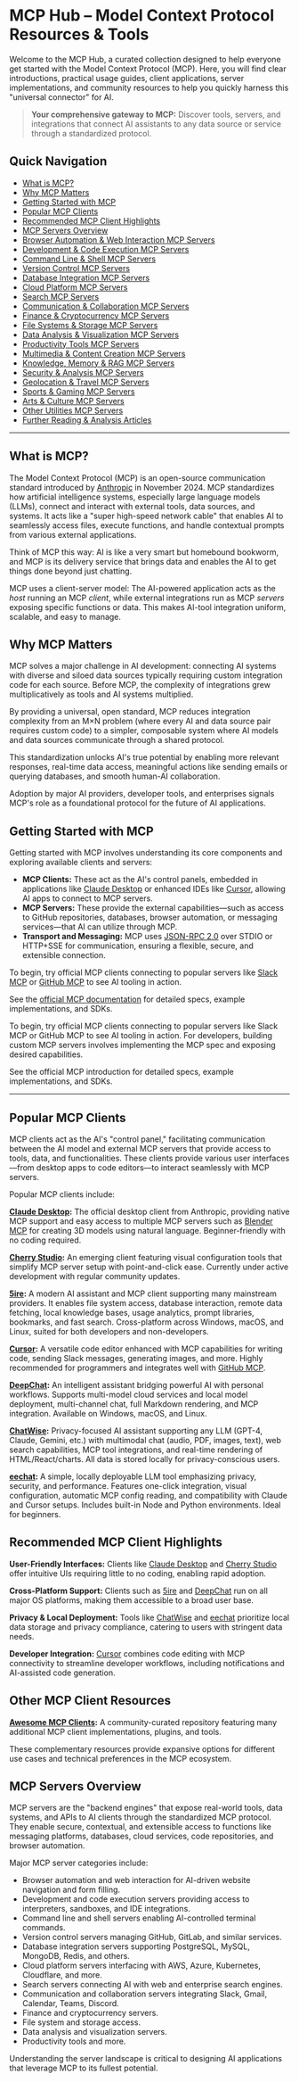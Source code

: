 # MCP Hub – Model Context Protocol Resources & Tools

Welcome to the MCP Hub, a curated collection designed to help everyone get started with the Model Context Protocol (MCP). Here, you will find clear introductions, practical usage guides, client applications, server implementations, and community resources to help you quickly harness this "universal connector" for AI.

> **Your comprehensive gateway to MCP:** Discover tools, servers, and integrations that connect AI assistants to any data source or service through a standardized protocol.

## Quick Navigation

* [What is MCP?](#what-is-mcp)
* [Why MCP Matters](#why-mcp-matters)
* [Getting Started with MCP](#getting-started-with-mcp)
* [Popular MCP Clients](#popular-mcp-clients)
* [Recommended MCP Client Highlights](#recommended-mcp-client-highlights)
* [MCP Servers Overview](#mcp-servers-overview)
* [Browser Automation & Web Interaction MCP Servers](#browser-automation--web-interaction-mcp-servers)
* [Development & Code Execution MCP Servers](#development--code-execution-mcp-servers)
* [Command Line & Shell MCP Servers](#command-line--shell-mcp-servers)
* [Version Control MCP Servers](#version-control-mcp-servers)
* [Database Integration MCP Servers](#database-integration-mcp-servers)
* [Cloud Platform MCP Servers](#cloud-platform-mcp-servers)
* [Search MCP Servers](#search-mcp-servers)
* [Communication & Collaboration MCP Servers](#communication--collaboration-mcp-servers)
* [Finance & Cryptocurrency MCP Servers](#finance--cryptocurrency-mcp-servers)
* [File Systems & Storage MCP Servers](#file-systems--storage-mcp-servers)
* [Data Analysis & Visualization MCP Servers](#data-analysis--visualization-mcp-servers)
* [Productivity Tools MCP Servers](#productivity-tools-mcp-servers)
* [Multimedia & Content Creation MCP Servers](#multimedia--content-creation-mcp-servers)
* [Knowledge, Memory & RAG MCP Servers](#knowledge-memory--rag-mcp-servers)
* [Security & Analysis MCP Servers](#security--analysis-mcp-servers)
* [Geolocation & Travel MCP Servers](#geolocation--travel-mcp-servers)
* [Sports & Gaming MCP Servers](#sports--gaming-mcp-servers)
* [Arts & Culture MCP Servers](#arts--culture-mcp-servers)
* [Other Utilities MCP Servers](#other-utilities-mcp-servers)
* [Further Reading & Analysis Articles](#further-reading--analysis-articles)

---

## What is MCP?

The Model Context Protocol (MCP) is an open-source communication standard introduced by [Anthropic](https://www.anthropic.com/) in November 2024. MCP standardizes how artificial intelligence systems, especially large language models (LLMs), connect and interact with external tools, data sources, and systems. It acts like a "super high-speed network cable" that enables AI to seamlessly access files, execute functions, and handle contextual prompts from various external applications.

Think of MCP this way: AI is like a very smart but homebound bookworm, and MCP is its delivery service that brings data and enables the AI to get things done beyond just chatting.

MCP uses a client-server model: The AI-powered application acts as the *host* running an MCP *client*, while external integrations run as MCP *servers* exposing specific functions or data. This makes AI-tool integration uniform, scalable, and easy to manage.

## Why MCP Matters

MCP solves a major challenge in AI development: connecting AI systems with diverse and siloed data sources typically requiring custom integration code for each source. Before MCP, the complexity of integrations grew multiplicatively as tools and AI systems multiplied.

By providing a universal, open standard, MCP reduces integration complexity from an M×N problem (where every AI and data source pair requires custom code) to a simpler, composable system where AI models and data sources communicate through a shared protocol.

This standardization unlocks AI's true potential by enabling more relevant responses, real-time data access, meaningful actions like sending emails or querying databases, and smooth human-AI collaboration.

Adoption by major AI providers, developer tools, and enterprises signals MCP's role as a foundational protocol for the future of AI applications.

## Getting Started with MCP

Getting started with MCP involves understanding its core components and exploring available clients and servers:

* **MCP Clients:** These act as the AI's control panels, embedded in applications like [Claude Desktop](https://claude.ai/download) or enhanced IDEs like [Cursor](https://www.cursor.com/), allowing AI apps to connect to MCP servers.
* **MCP Servers:** These provide the external capabilities—such as access to GitHub repositories, databases, browser automation, or messaging services—that AI can utilize through MCP.
* **Transport and Messaging:** MCP uses [JSON-RPC 2.0](https://www.jsonrpc.org/specification) over STDIO or HTTP+SSE for communication, ensuring a flexible, secure, and extensible connection.

To begin, try official MCP clients connecting to popular servers like [Slack MCP](https://github.com/modelcontextprotocol/servers/tree/main/src/slack) or [GitHub MCP](https://github.com/modelcontextprotocol/servers/tree/main/src/github) to see AI tooling in action.

See the [official MCP documentation](https://modelcontextprotocol.io/) for detailed specs, example implementations, and SDKs.

To begin, try official MCP clients connecting to popular servers like Slack MCP or GitHub MCP to see AI tooling in action. For developers, building custom MCP servers involves implementing the MCP spec and exposing desired capabilities.

See the official MCP introduction for detailed specs, example implementations, and SDKs.

---

## Popular MCP Clients

MCP clients act as the AI's "control panel," facilitating communication between the AI model and external MCP servers that provide access to tools, data, and functionalities. These clients provide various user interfaces—from desktop apps to code editors—to interact seamlessly with MCP servers.

Popular MCP clients include:

**[Claude Desktop](https://claude.ai/download):** The official desktop client from Anthropic, providing native MCP support and easy access to multiple MCP servers such as [Blender MCP](https://github.com/PotatoSpudowski/mcp-blender-server) for creating 3D models using natural language. Beginner-friendly with no coding required.

**[Cherry Studio](https://cherry-ai.com/):** An emerging client featuring visual configuration tools that simplify MCP server setup with point-and-click ease. Currently under active development with regular community updates.

**[5ire](https://5ire.app/):** A modern AI assistant and MCP client supporting many mainstream providers. It enables file system access, database interaction, remote data fetching, local knowledge bases, usage analytics, prompt libraries, bookmarks, and fast search. Cross-platform across Windows, macOS, and Linux, suited for both developers and non-developers.

**[Cursor](https://www.cursor.com/):** A versatile code editor enhanced with MCP capabilities for writing code, sending Slack messages, generating images, and more. Highly recommended for programmers and integrates well with [GitHub MCP](https://github.com/modelcontextprotocol/servers/tree/main/src/github).

**[DeepChat](https://deepchat.ai/):** An intelligent assistant bridging powerful AI with personal workflows. Supports multi-model cloud services and local model deployment, multi-channel chat, full Markdown rendering, and MCP integration. Available on Windows, macOS, and Linux.

**[ChatWise](https://chatwise.app/):** Privacy-focused AI assistant supporting any LLM (GPT-4, Claude, Gemini, etc.) with multimodal chat (audio, PDF, images, text), web search capabilities, MCP tool integrations, and real-time rendering of HTML/React/charts. All data is stored locally for privacy-conscious users.

**[eechat](https://eechat.ai/):** A simple, locally deployable LLM tool emphasizing privacy, security, and performance. Features one-click integration, visual configuration, automatic MCP config reading, and compatibility with Claude and Cursor setups. Includes built-in Node and Python environments. Ideal for beginners.

## Recommended MCP Client Highlights

**User-Friendly Interfaces:** Clients like [Claude Desktop](https://claude.ai/download) and [Cherry Studio](https://cherry-ai.com/) offer intuitive UIs requiring little to no coding, enabling rapid adoption.

**Cross-Platform Support:** Clients such as [5ire](https://5ire.app/) and [DeepChat](https://deepchat.ai/) run on all major OS platforms, making them accessible to a broad user base.

**Privacy & Local Deployment:** Tools like [ChatWise](https://chatwise.app/) and [eechat](https://eechat.ai/) prioritize local data storage and privacy compliance, catering to users with stringent data needs.

**Developer Integration:** [Cursor](https://www.cursor.com/) combines code editing with MCP connectivity to streamline developer workflows, including notifications and AI-assisted code generation.

## Other MCP Client Resources

**[Awesome MCP Clients](https://github.com/punkpeye/awesome-mcp-clients):** A community-curated repository featuring many additional MCP client implementations, plugins, and tools.

These complementary resources provide expansive options for different use cases and technical preferences in the MCP ecosystem.

## MCP Servers Overview

MCP servers are the "backend engines" that expose real-world tools, data systems, and APIs to AI clients through the standardized MCP protocol. They enable secure, contextual, and extensible access to functions like messaging platforms, databases, cloud services, code repositories, and browser automation.

Major MCP server categories include:

* Browser automation and web interaction for AI-driven website navigation and form filling.
* Development and code execution servers providing access to interpreters, sandboxes, and IDE integrations.
* Command line and shell servers enabling AI-controlled terminal commands.
* Version control servers managing GitHub, GitLab, and similar services.
* Database integration servers supporting PostgreSQL, MySQL, MongoDB, Redis, and others.
* Cloud platform servers interfacing with AWS, Azure, Kubernetes, Cloudflare, and more.
* Search servers connecting AI with web and enterprise search engines.
* Communication and collaboration servers integrating Slack, Gmail, Calendar, Teams, Discord.
* Finance and cryptocurrency servers.
* File system and storage access.
* Data analysis and visualization servers.
* Productivity tools and more.

Understanding the server landscape is critical to designing AI applications that leverage MCP to its fullest potential.
